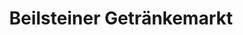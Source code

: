 ---
title: "Beilsteiner Getränkemarkt"
url: /beilstein/beilsteiner-getraenkemarkt/
shop: Getränke
---